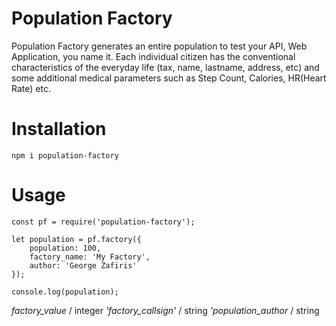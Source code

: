 # Population Factory

Population Factory generates an entire population to test your API, Web Application, you name it. Each individual citizen has the conventional characteristics of the everyday life (tax, name, lastname, address, etc) and some additional medical parameters such as Step Count, Calories, HR(Heart Rate) etc.

# Installation

` npm i population-factory `

# Usage 
```
const pf = require('population-factory');

let population = pf.factory({
    population: 100,
    factory_name: 'My Factory',
    author: 'George Zafiris'
});

console.log(population);
```

*factory_value* / integer
*'factory_callsign'* / string 
*'population_author* / string

